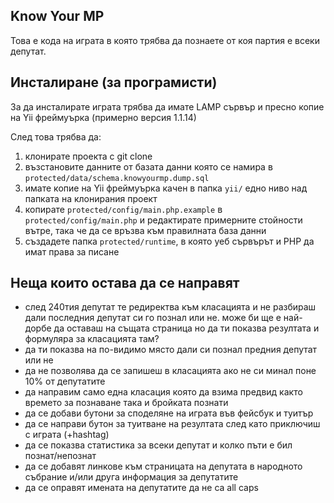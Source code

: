 ## Know Your MP

Това е кода на играта в която трябва да познаете от коя партия е всеки депутат.

## Инсталиране (за програмисти)

За да инсталирате играта трябва да имате LAMP сървър и пресно копие на Yii фреймуърка (примерно версия 1.1.14)

След това трябва да:

1. клонирате проекта с git clone
2. възстановите данните от базата данни която се намира в `protected/data/schema.knowyourmp.dump.sql`
3. имате копие на Yii фреймуърка качен в папка `yii/` едно ниво над папката на клонирания проект
4. копирате `protected/config/main.php.example` в `protected/config/main.php` и редактирате примерните стойности вътре, така че да се връзва към правилната база данни
5. създадете папка `protected/runtime`, в която уеб сървърът и PHP да имат права за писане

## Неща които остава да се направят

* след 240тия депутат те редиректва към класацията и не разбираш дали последния депутат си го познал или не. 
  може би ще е най-дорбе да оставаш на същата страница но да ти показва резултата и формуляра за класацията там?
* да ти показва на по-видимо място дали си познал предния депутат или не
* да не позволява да се запишеш в класацията ако не си минал поне 10% от депутатите
* да направим само една класация която да взима предвид както времето за познаване така и бройката познати
* да се добави бутони за споделяне на играта във фейсбук и туитър
* да се направи бутон за туитване на резултата след като приключиш с играта (+hashtag)
* да се показва статистика за всеки депутат и колко пъти е бил познат/непознат
* да се добавят линкове към страницата на депутата в народното събрание и/или друга информация за депутатите
* да се оправят имената на депутатите да не са all caps
